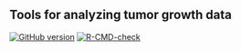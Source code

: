 ## Tools for analyzing tumor growth data

<!-- badges: start -->
[![GitHub version](https://img.shields.io/static/v1?label=GitHub&message=0.5.1&color=blue&logo=github)](https://github.com/pbreheny/tumr)
[![R-CMD-check](https://github.com/pbreheny/tumr/workflows/R-CMD-check/badge.svg)](https://github.com/pbreheny/tumr/actions)
<!-- badges: end -->
